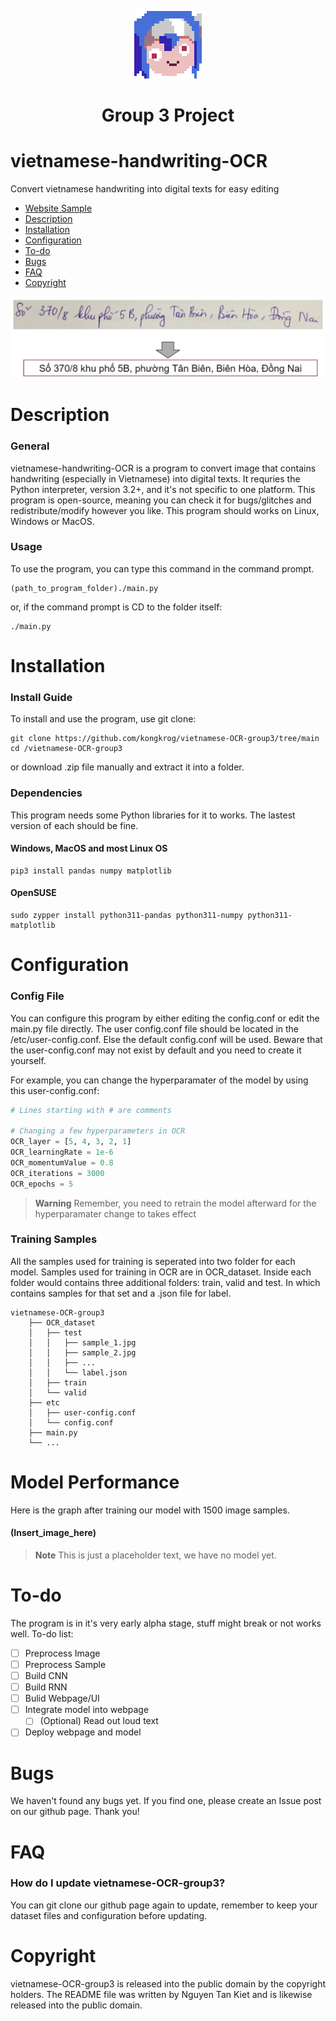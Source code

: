 <p align="center">
    <img src="imgs/groupIcon.webp">
</p>

<h1 align="center"> Group 3 Project </h1>

# vietnamese-handwriting-OCR
Convert vietnamese handwriting into digital texts for easy editing

* [Website Sample](https://raw.githack.com/kongkrog/vietnamese-OCR-group3/main/web_files/main.html)
* [Description](#description)
* [Installation](#installation)
* [Configuration](#configuration)
* [To-do](#to-do)
* [Bugs](#bugs)
* [FAQ](#faq)
* [Copyright](#copyright)

<p align="center">
    <img src="https://github.com/kongkrog/vietnamese-OCR-group3/blob/main/imgs/coverImage.png">
</p> 

# Description

### General
vietnamese-handwriting-OCR is a program to convert image that contains handwriting (especially in Vietnamese) into digital texts. It requries the Python interpreter, version 3.2+, and it's not specific to one platform. This program is open-source, meaning you can check it for bugs/glitches and redistribute/modify however you like. This program should works on Linux, Windows or MacOS.

### Usage
To use the program, you can type this command in the command prompt.
```
(path_to_program_folder)./main.py
```
or, if the command prompt is CD to the folder itself:
```
./main.py
```

# Installation

### Install Guide
To install and use the program, use git clone:
```
git clone https://github.com/kongkrog/vietnamese-OCR-group3/tree/main
cd /vietnamese-OCR-group3
```
or download .zip file manually and extract it into a folder.

### Dependencies

This program needs some Python libraries for it to works. The lastest version of each should be fine.
#### Windows, MacOS and most Linux OS
```
pip3 install pandas numpy matplotlib
```

#### OpenSUSE
```
sudo zypper install python311-pandas python311-numpy python311-matplotlib
```

# Configuration

### Config File
You can configure this program by either editing the config.conf or edit the main.py file directly.
The user config.conf file should be located in the /etc/user-config.conf. Else the default config.conf
will be used. Beware that the user-config.conf may not exist by default and you need to create it yourself.

For example, you can change the hyperparamater of the model by using this user-config.conf:
```python
# Lines starting with # are comments

# Changing a few hyperparameters in OCR
OCR_layer = [5, 4, 3, 2, 1]
OCR_learningRate = 1e-6
OCR_momentumValue = 0.8
OCR_iterations = 3000
OCR_epochs = 5
```
> **Warning**
> Remember, you need to retrain the model afterward for the hyperparamater change to takes effect
### Training Samples
All the samples used for training is seperated into two folder for each model.
Samples used for training in OCR are in OCR_dataset.
Inside each folder would contains three additional folders: train, valid and test. In which contains samples for that set and a .json file for label.

```
vietnamese-OCR-group3
    ├── OCR_dataset
    │   ├── test
    │   │   ├── sample_1.jpg
    │   │   ├── sample_2.jpg
    │   │   ├── ...
    │   │   └── label.json
    │   ├── train
    │   └── valid
    ├── etc
    │   ├── user-config.conf
    │   └── config.conf
    ├── main.py
    └── ...
```

# Model Performance
Here is the graph after training our model with 1500 image samples.

#### (Insert_image_here)
> **Note**
> This is just a placeholder text, we have no model yet.
# To-do
The program is in it's very early alpha stage, stuff might break or not works well.
To-do list:
- [ ] Preprocess Image
- [ ] Preprocess Sample
- [ ] Build CNN
- [ ] Build RNN
- [ ] Bulid Webpage/UI
- [ ] Integrate model into webpage
   - [ ] (Optional) Read out loud text
- [ ] Deploy webpage and model

# Bugs
We haven't found any bugs yet. If you find one, please create an Issue post on our github page. Thank you!

# FAQ
### How do I update vietnamese-OCR-group3?
You can git clone our github page again to update, remember to keep your dataset files and configuration before updating.

# Copyright
vietnamese-OCR-group3 is released into the public domain by the copyright holders.
The README file was written by Nguyen Tan Kiet and is likewise released into the public domain.
